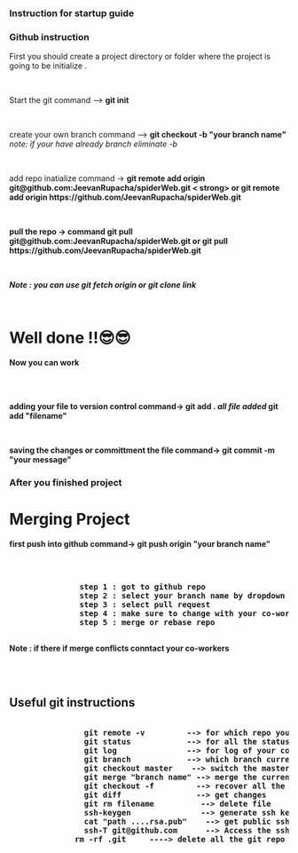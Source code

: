 <html>
   <body>
   <h3>Instruction for startup guide </h3>
        <h3>Github instruction </h3>
        <p>First you should create a project directory or folder where the project is going to be initialize .</p><br>
        <p>Start the git  command --> <strong>git init </strong> </p><br>
        <p>create your own branch  command --> <strong>git checkout -b "your branch name" </strong> <i> note: if your have already branch eliminate -b </i> </p> <br> 
        <p> add repo inatialize command -> <strong> git remote add origin git@github.com:JeevanRupacha/spiderWeb.git < strong> or <strong> git remote add origin https://github.com/JeevanRupacha/spiderWeb.git </strong> </p> <br>
        <p>pull the repo -> command <strong> git pull git@github.com:JeevanRupacha/spiderWeb.git </strong> or <strong> git pull https://github.com/JeevanRupacha/spiderWeb.git</strong></p><br>
            <p> <i>Note : you can use git fetch origin or git clone link </i></p><br/>
             <h1>Well done !!😎😎</h1>
        <p>Now you can work </p><br><br>
        <p> adding your file to version control command-> <strong>git add . <i> all file added</i> git add "filename" <strong></p><br>
        <p> saving the changes or committment the file  command-> <strong> git commit -m "your message" </strong></p> 
        <h3>After you finished project </h3>
        <h1>Merging Project </h1>
        <p> first push into github command-> <strong> git push origin "your branch name"<strong></p><br>
        <pre>  
               step 1 : got to github repo
               step 2 : select your branch name by dropdown 
               step 3 : select pull request 
               step 4 : make sure to change with your co-worker or bosss
               step 5 : merge or rebase repo
        </pre>
        <p> Note : if there if merge conflicts conntact your co-workers </p><br><br>
        <h2> Useful git instructions </h2>
        <pre>   
                git remote -v         --> for which repo you have been added
                git status            --> for all the status what changed 
                git log               --> for log of your commit 
                git branch            --> which branch current is
                git checkout master    --> switch the master branch 
                git merge "branch name" --> merge the current branch with name branch 
                git checkout -f         --> recover all the previous version file  i.e last commit 
                git diff                --> get changes 
                git rm filename          --> delete file 
                ssh-keygen               --> generate ssh key 
                cat "path ....rsa.pub"    --> get public ssh key
                ssh-T git@github.com      --> Access the ssh key 
              rm -rf .git     ----> delete all the git repo which was initialize
        </pre>
        </body>
        </html>
